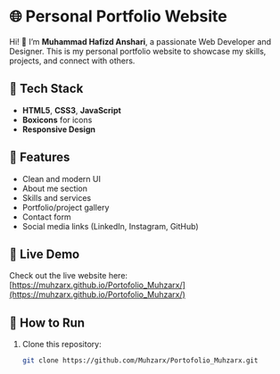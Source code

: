 # 🌐 Personal Portfolio Website

Hi! 👋 I’m **Muhammad Hafizd Anshari**, a passionate Web Developer and Designer. This is my personal portfolio website to showcase my skills, projects, and connect with others.

## 🚀 Tech Stack
- **HTML5**, **CSS3**, **JavaScript**
- **Boxicons** for icons
- **Responsive Design**

## 📄 Features
- Clean and modern UI
- About me section
- Skills and services
- Portfolio/project gallery
- Contact form
- Social media links (LinkedIn, Instagram, GitHub)

## 🔗 Live Demo
Check out the live website here: [https://muhzarx.github.io/Portofolio_Muhzarx/](https://muhzarx.github.io/Portofolio_Muhzarx/)

## 📂 How to Run
1. Clone this repository:
   ```bash
   git clone https://github.com/Muhzarx/Portofolio_Muhzarx.git
